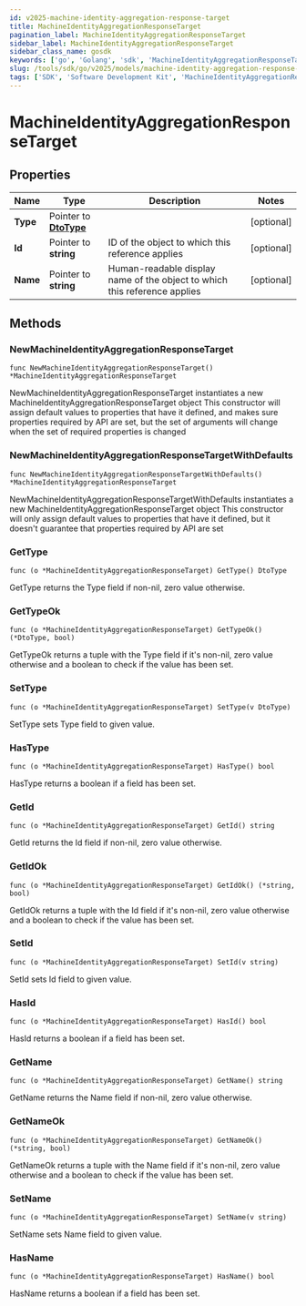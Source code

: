 ```yaml
---
id: v2025-machine-identity-aggregation-response-target
title: MachineIdentityAggregationResponseTarget
pagination_label: MachineIdentityAggregationResponseTarget
sidebar_label: MachineIdentityAggregationResponseTarget
sidebar_class_name: gosdk
keywords: ['go', 'Golang', 'sdk', 'MachineIdentityAggregationResponseTarget', 'V2025MachineIdentityAggregationResponseTarget'] 
slug: /tools/sdk/go/v2025/models/machine-identity-aggregation-response-target
tags: ['SDK', 'Software Development Kit', 'MachineIdentityAggregationResponseTarget', 'V2025MachineIdentityAggregationResponseTarget']
---
```


# MachineIdentityAggregationResponseTarget

## Properties

Name | Type | Description | Notes
------------ | ------------- | ------------- | -------------
**Type** | Pointer to [**DtoType**](dto-type) |  | [optional] 
**Id** | Pointer to **string** | ID of the object to which this reference applies | [optional] 
**Name** | Pointer to **string** | Human-readable display name of the object to which this reference applies | [optional] 

## Methods

### NewMachineIdentityAggregationResponseTarget

`func NewMachineIdentityAggregationResponseTarget() *MachineIdentityAggregationResponseTarget`

NewMachineIdentityAggregationResponseTarget instantiates a new MachineIdentityAggregationResponseTarget object
This constructor will assign default values to properties that have it defined,
and makes sure properties required by API are set, but the set of arguments
will change when the set of required properties is changed

### NewMachineIdentityAggregationResponseTargetWithDefaults

`func NewMachineIdentityAggregationResponseTargetWithDefaults() *MachineIdentityAggregationResponseTarget`

NewMachineIdentityAggregationResponseTargetWithDefaults instantiates a new MachineIdentityAggregationResponseTarget object
This constructor will only assign default values to properties that have it defined,
but it doesn't guarantee that properties required by API are set

### GetType

`func (o *MachineIdentityAggregationResponseTarget) GetType() DtoType`

GetType returns the Type field if non-nil, zero value otherwise.

### GetTypeOk

`func (o *MachineIdentityAggregationResponseTarget) GetTypeOk() (*DtoType, bool)`

GetTypeOk returns a tuple with the Type field if it's non-nil, zero value otherwise
and a boolean to check if the value has been set.

### SetType

`func (o *MachineIdentityAggregationResponseTarget) SetType(v DtoType)`

SetType sets Type field to given value.

### HasType

`func (o *MachineIdentityAggregationResponseTarget) HasType() bool`

HasType returns a boolean if a field has been set.

### GetId

`func (o *MachineIdentityAggregationResponseTarget) GetId() string`

GetId returns the Id field if non-nil, zero value otherwise.

### GetIdOk

`func (o *MachineIdentityAggregationResponseTarget) GetIdOk() (*string, bool)`

GetIdOk returns a tuple with the Id field if it's non-nil, zero value otherwise
and a boolean to check if the value has been set.

### SetId

`func (o *MachineIdentityAggregationResponseTarget) SetId(v string)`

SetId sets Id field to given value.

### HasId

`func (o *MachineIdentityAggregationResponseTarget) HasId() bool`

HasId returns a boolean if a field has been set.

### GetName

`func (o *MachineIdentityAggregationResponseTarget) GetName() string`

GetName returns the Name field if non-nil, zero value otherwise.

### GetNameOk

`func (o *MachineIdentityAggregationResponseTarget) GetNameOk() (*string, bool)`

GetNameOk returns a tuple with the Name field if it's non-nil, zero value otherwise
and a boolean to check if the value has been set.

### SetName

`func (o *MachineIdentityAggregationResponseTarget) SetName(v string)`

SetName sets Name field to given value.

### HasName

`func (o *MachineIdentityAggregationResponseTarget) HasName() bool`

HasName returns a boolean if a field has been set.


